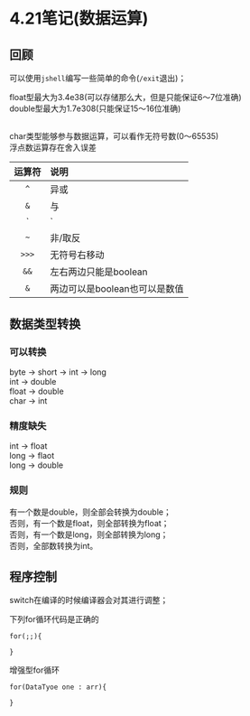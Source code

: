 # 4.21笔记(数据运算)
## 回顾
可以使用`jshell`编写一些简单的命令(`/exit`退出)；

float型最大为3.4e38(可以存储那么大，但是只能保证6～7位准确)<br>
double型最大为1.7e308(只能保证15～16位准确)

## 
char类型能够参与数据运算，可以看作无符号数(0～65535)<br>
浮点数运算存在舍入误差

运算符|说明
:-:|:-
`^`|异或
`&`| 与
`|`| 或
`~`| 非/取反
`>>>`| 无符号右移动
`&&` | 左右两边只能是boolean
`&` | 两边可以是boolean也可以是数值


## 数据类型转换
### 可以转换
byte -> short -> int -> long<br>
int -> double<br>
float -> double<br>
char -> int
### 精度缺失
int -> float<br>
long -> flaot<br>
long -> double<br>

### 规则
有一个数是double，则全部会转换为double；<br>
否则，有一个数是float，则全部转换为float；<br>
否则，有一个数是long，则全部转换为long；<br>
否则，全部数转换为int。


## 程序控制
switch在编译的时候编译器会对其进行调整；

下列for循环代码是正确的
```
for(;;){

}
```
增强型for循环
```
for(DataTyoe one : arr){

}
```



